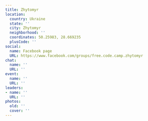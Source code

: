 ```yaml
---
title: Zhytomyr
location:
  country: Ukraine
  state: ''
  city: Zhytomyr
  neighborhood: ''
  coordinates: 50.25983, 28.669235
  plusCode: ''
social:
  name: Facebook page
  URL: https://www.facebook.com/groups/free.code.camp.zhytomyr
chat:
  name: ''
  URL: ''
event:
  name: ''
  URL: ''
leaders:
- name: ''
  URL: ''
photos:
  old: ''
  cover: ''
---
```

